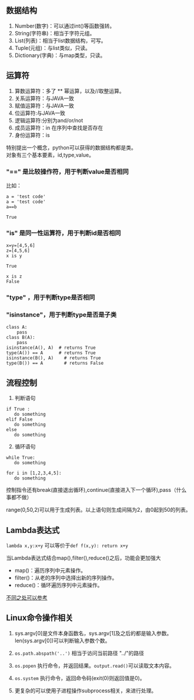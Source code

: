 ## 数据结构 ##
1. Number(数字)：可以通过int()等函数强转。
2. String(字符串)：相当于字符元组。
3. List(列表)：相当于list数据结构，可写。
4. Tuple(元组)：与list类似，只读。
5. Dictionary(字典)：与map类型，只读。

## 运算符 ##
1. 算数运算符：多了 ** 幂运算，以及//取整运算。
2. 关系运算符：与JAVA一致
3. 赋值运算符：与JAVA一致
4. 位运算符:与JAVA一致
5. 逻辑运算符:分别为and/or/not
6. 成员运算符：in 在序列中查找是否存在
7. 身份运算符：is 

特别提出一个概念，python可以获得的数据结构都是类。  
对象有三个基本要素，id,type,value。  

### "==" 是比较操作符，用于判断value是否相同 ###
比如：
```
a = 'test code'
a = 'test code'
a==b

True
```

### "is" 是同一性运算符，用于判断id是否相同 ###
```
x=y=[4,5,6]
z=[4,5,6]
x is y

True

x is z
False
```
### "type" ，用于判断type是否相同 ###

### "isinstance"，用于判断type是否是子类 ###

```
class A:
    pass
class B(A):
    pass
isinstance(A(), A)  # returns True
type(A()) == A      # returns True
isinstance(B(), A)    # returns True
type(B()) == A        # returns False

```

## 流程控制 ##
1. 判断语句

```
if True :
   do something
elif False
   do something
else
   do something
```

2. 循环语句

```
while True:
   do something
````

```
for i in [1,2,3,4,5]:
   do something
```

控制指令还有break(直接退出循环),continue(直接进入下一个循环),pass（什么事都不做）

range(0,50,2)可以用于生成列表。以上语句则生成间隔为2，由0起到50的列表。


## Lambda表达式 ##

`lambda x,y:x+y` 可以等价于`def f(x,y): return x+y`

当Lambda表达式结合map(),filter(),reduce()之后，功能会更加强大

* map()：遍历序列中元素操作。
* filter()：从老的序列中选择出新的序列操作。
* reduce()：循环遍历序列中元素操作。

[不同之处可以参考](http://www.cnblogs.com/guigujun/p/6134828.html)

## Linux命令操作相关 ##

1. sys.argv[0]是文件本身函数名，sys.argv[1]及之后的都是输入参数。len(sys.argv[0])可以判断输入参数个数。

2. `os.path.abspath('..')` 相当于访问当前路径 "../"的路径
3. `os.popen` 执行命令，并返回结果。`output.read()`可以读取文本内容。
4. `os.system` 执行命令，返回命令码(exit(0)则返回值是0)。
5. 更复杂的可以使用子进程操作subprocess相关，来进行处理。

